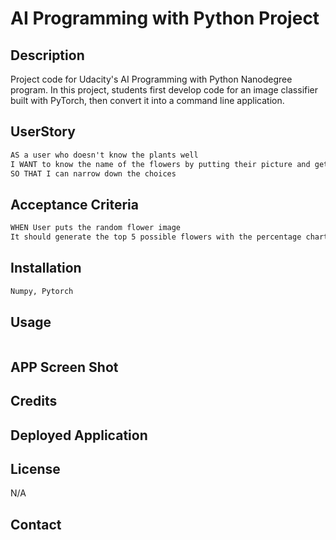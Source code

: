 # AI Programming with Python Project

## Description 

Project code for Udacity's AI Programming with Python Nanodegree program. In this project, students first develop code for an image classifier built with PyTorch, then convert it into a command line application.

## UserStory 

```md
AS a user who doesn't know the plants well 
I WANT to know the name of the flowers by putting their picture and get top 5 highest percentage of the name
SO THAT I can narrow down the choices 

```

## Acceptance Criteria

```md
WHEN User puts the random flower image
It should generate the top 5 possible flowers with the percentage chart with an image. 
```

## Installation 

```md
Numpy, Pytorch
```

## Usage 

```md

```

## APP Screen Shot 



## Credits 



## Deployed Application 



## License 

N/A

## Contact 


